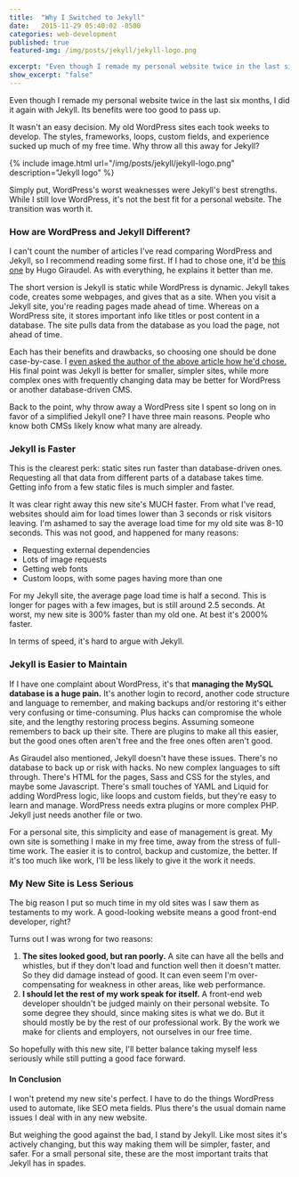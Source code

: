 ```yaml
---
title:  "Why I Switched to Jekyll"
date:   2015-11-29 05:40:02 -0500
categories: web-development
published: true
featured-img: /img/posts/jekyll/jekyll-logo.png

excerpt: "Even though I remade my personal website twice in the last six months, I did it again with Jekyll. Its benefits were too good to pass up."
show_excerpt: "false"
---
```


Even though I remade my personal website twice in the last six months, I did it again with Jekyll. Its benefits were too good to pass up.

It wasn't an easy decision. My old WordPress sites each took weeks to develop. The styles, frameworks, loops, custom fields, and experience sucked up much of my free time. Why throw all this away for Jekyll?

{% include image.html url="/img/posts/jekyll/jekyll-logo.png" description="Jekyll logo" %}

Simply put, WordPress's worst weaknesses were Jekyll's best strengths. While I still love WordPress, it's not the best fit for a personal website. The transition was worth it.

### How are WordPress and Jekyll Different?

I can't count the number of articles I've read comparing WordPress and Jekyll, so I recommend reading some first. If I had to chose one, it'd be [this one](http://www.sitepoint.com/blogging-wordPress-or-jekyll/) by Hugo Giraudel. As with everything, he explains it better than me.

The short version is Jekyll is static while WordPress is dynamic. Jekyll takes code, creates some webpages, and gives that as a site. When you visit a Jekyll site, you're reading pages made ahead of time. Whereas on a WordPress site, it stores important info like titles or post content in a database. The site pulls data from the database as you load the page, not ahead of time.

Each has their benefits and drawbacks, so choosing one should be done case-by-case. I [even asked the author of the above article how he'd chose.](https://github.com/HugoGiraudel/ama/issues/52) His final point was Jekyll is better for smaller, simpler sites, while more complex ones with frequently changing data may be better for WordPress or another database-driven CMS.

Back to the point, why throw away a WordPress site I spent so long on in favor of a simplified Jekyll one? I have three main reasons. People who know both CMSs likely know what many are already.

### Jekyll is Faster

This is the clearest perk: static sites run faster than database-driven ones. Requesting all that data from different parts of a database takes time. Getting info from a few static files is much simpler and faster.

It was clear right away this new site's MUCH faster. From what I've read, websites should aim for load times lower than 3 seconds or risk visitors leaving. I'm ashamed to say the average load time for my old site was 8-10 seconds. This was not good, and happened for many reasons:

* Requesting external dependencies
* Lots of image requests
* Getting web fonts
* Custom loops, with some pages having more than one

For my Jekyll site, the average page load time is half a second. This is longer for pages with a few images, but is still around 2.5 seconds. At worst, my new site is 300% faster than my old one. At best it's 2000% faster.

In terms of speed, it's hard to argue with Jekyll.

### Jekyll is Easier to Maintain

If I have one complaint about WordPress, it's that **managing the MySQL database is a huge pain.** It's another login to record, another code structure and language to remember, and making backups and/or restoring it's either very confusing or time-consuming. Plus hacks can compromise the whole site, and the lengthy restoring process begins. Assuming someone remembers to back up their site. There are plugins to make all this easier, but the good ones often aren't free and the free ones often aren't good.

As Giraudel also mentioned, Jekyll doesn't have these issues. There's no database to back up or risk with hacks. No new complex languages to sift through. There's HTML for the pages, Sass and CSS for the styles, and maybe some Javascript. There's small touches of YAML and Liquid for adding WordPress logic, like loops and custom fields, but they're easy to learn and manage. WordPress needs extra plugins or more complex PHP. Jekyll just needs another file or two.

For a personal site, this simplicity and ease of management is great. My own site is something I make in my free time, away from the stress of full-time work. The easier it is to control, backup and customize, the better. If it's too much like work, I'll be less likely to give it the work it needs.

### My New Site is Less Serious

The big reason I put so much time in my old sites was I saw them as testaments to my work. A good-looking website means a good front-end developer, right?

Turns out I was wrong for two reasons:

1. **The sites looked good, but ran poorly.** A site can have all the bells and whistles, but if they don't load and function well then it doesn't matter. So they did damage instead of good. It can even seem I'm over-compensating for weakness in other areas, like web performance.
2. **I should let the rest of my work speak for itself.** A front-end web developer shouldn't be judged mainly on their personal website. To some degree they should, since making sites is what we do. But it should mostly be by the rest of our professional work. By the work we make for clients and employers, not ourselves in our free time.

So hopefully with this new site, I'll better balance taking myself less seriously while still putting a good face forward.

#### In Conclusion

I won't pretend my new site's perfect. I have to do the things WordPress used to automate, like SEO meta fields. Plus there's the usual domain name issues I deal with in any new website.

But weighing the good against the bad, I stand by Jekyll. Like most sites it's actively changing, but this way making them will be simpler, faster, and safer. For a small personal site, these are the most important traits that Jekyll has in spades.